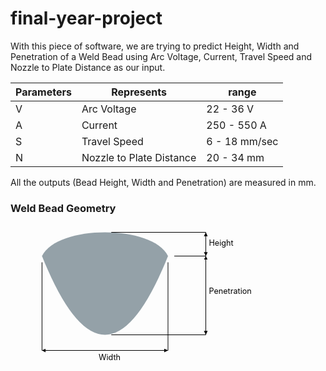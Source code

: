 # final-year-project

<div>
    <p>
        With this piece of software, we are trying to predict Height, Width and Penetration of
        a Weld Bead using Arc Voltage, Current, Travel Speed and Nozzle to Plate Distance as
        our input.
    </p>
    <table class="table">
        <thead>
        <tr>
            <th scope="col">Parameters</th>
            <th scope="col">Represents</th>
            <th scope="col">range</th>
        </tr>
        </thead>
        <tbody>
        <tr>
            <td>V</td>
            <td>Arc Voltage</td>
            <td>22 - 36 V</td>
        </tr>
        <tr>
            <td>A</td>
            <td>Current</td>
            <td>250 - 550 A</td>
        </tr>
        <tr>
            <td>S</td>
            <td>Travel Speed</td>
            <td>6 - 18 mm/sec</td>
        </tr>
        <tr>
            <td>N</td>
            <td>Nozzle to Plate Distance</td>
            <td>20 - 34 mm</td>
        </tr>
        </tbody>
    </table>
    <p>All the outputs (Bead Height, Width and Penetration) are measured in mm.</p>
    <h3>Weld Bead Geometry</h3>
    <!-- Weld Bead svg -->
    <svg viewBox="0 0 100 50" xmlns="http://www.w3.org/2000/svg">
        <defs>
            <marker
            id="arrow"
            viewBox="0 0 10 10"
            refX="10"
            refY="5"
            markerWidth="6"
            markerHeight="6"
            orient="auto-start-reverse"
            >
            <path d="M 0 0 L 10 5 L 0 10 z" />
            </marker>
        </defs>
        <!-- Weld Bead Cross Section -->
        <path
            fill="#94a1a8"
            d="
            M10,10
            C15,0,45,0,50,10
            Q30,60,10,10
            "
        ></path>
        <!-- Arrows -->
        <path d="M10,12 L10,40" stroke="black" stroke-width="0.2"></path>
        <path d="M50,12 L50,40" stroke="black" stroke-width="0.2"></path>
        <path
            d="M10,40 L50,40"
            marker-start="url(#arrow)"
            marker-end="url(#arrow)"
            stroke="black"
            stroke-width="0.2"
        ></path>
        <path d="M52,10 L62,10" stroke="black" stroke-width="0.2"></path>
        <path d="M32,35 L62,35" stroke="black" stroke-width="0.2"></path>
        <path
            d="M62,10 L62,35"
            marker-start="url(#arrow)"
            marker-end="url(#arrow)"
            stroke="black"
            stroke-width="0.2"
        ></path>
        <path d="M32,2.5 L62,2.5" stroke="black" stroke-width="0.2"></path>
        <path
            d="M62,2.5 L62,10"
            marker-start="url(#arrow)"
            marker-end="url(#arrow)"
            stroke="black"
            stroke-width="0.2"
        ></path>
        <!-- Measurements Text -->
        <text x="63" y="6.75" fill="black" font-size="2.5">Height</text>
        <text x="28" y="43" fill="black" font-size="2.5">Width</text>
        <text x="63" y="22" fill="black" font-size="2.5">Penetration</text>
    </svg>
</div>
